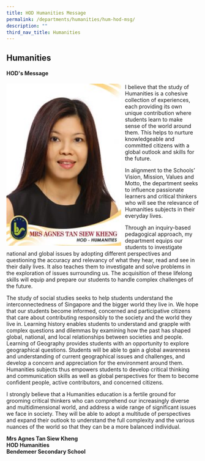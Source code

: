 ```yaml
---
title: HOD Humanities Message
permalink: /departments/humanities/hum-hod-msg/
description: ""
third_nav_title: Humanities
---
```

## **Humanities**

#### HOD's Message

<p style="float:left; margin: 0 10px 0px 0">
<img src="/images/Departments/hum-hod.jpg" alt="HOD Humanities" style="width:300px" /></p>
<p style="text-align:justify">

	
I believe that the study of Humanities is a cohesive collection of experiences, each providing its own unique contribution where students learn to make sense of the world around them. This helps to nurture knowledgeable and committed citizens with a global outlook and skills for the future.

In alignment to the Schools’ Vision, Mission, Values and Motto, the department seeks to influence passionate learners and critical thinkers who will see the relevance of Humanities subjects in their everyday lives.

Through an inquiry-based pedagogical approach, my department equips our students to investigate national and global issues by adopting different perspectives and questioning the accuracy and relevancy of what they hear, read and see in their daily lives. It also teaches them to investigate and solve problems in the exploration of issues surrounding us. The acquisition of these lifelong skills will equip and prepare our students to handle complex challenges of the future.

The study of social studies seeks to help students understand the interconnectedness of Singapore and the bigger world they live in. We hope that our students become informed, concerned and participative citizens that care about contributing responsibly to the society and the world they live in. Learning history enables students to understand and grapple with complex questions and dilemmas by examining how the past has shaped global, national, and local relationships between societies and people. Learning of Geography provides students with an opportunity to explore geographical questions. Students will be able to gain a global awareness and understanding of current geographical issues and challenges, and develop a concern and appreciation for the environment around them. Humanities subjects thus empowers students to develop critical thinking and communication skills as well as global perspectives for them to become confident people, active contributors, and concerned citizens.

I strongly believe that a Humanities education is a fertile ground for grooming critical thinkers who can comprehend our increasingly diverse and multidimensional world, and address a wide range of significant issues we face in society. They will be able to adopt a multitude of perspectives and expand their outlook to understand the full complexity and the various nuances of the world so that they can be a more balanced individual.
</p>

**Mrs Agnes Tan Siew Kheng <br>
HOD Humanities <br>
Bendemeer Secondary School**